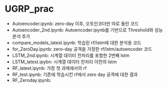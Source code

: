 # UGRP_prac

- Autoencoder.ipynb: zero-day 이후, 오토인코더만 따로 돌린 코드
- Autoencoder_2nd.ipynb: Autoencoder.ipynb를 기반으로 Threshold와 성능 분석 추가
- compare_models_latest.ipynb: 학습된 rf/lstm에 대한 분석용 코드
- for_ZeroDay.ipynb: zero-day 공격을 가정한 rf/lstm/autoencoder 코드
- LSTM_2nd.ipynb: 시계열 데이터 전처리를 포함한 2번째 lstm
- LSTM_latest.ipybn: 시계열 데이터 전처리 이전의 lstm
- RF_latest.ipynb: 가장 첫 과제에서의 rf
- RF_test.ipynb: 기존에 학습시킨 rf에서 zero day 공격에 대한 결과
- RF_Zeroday.ipynb: 
